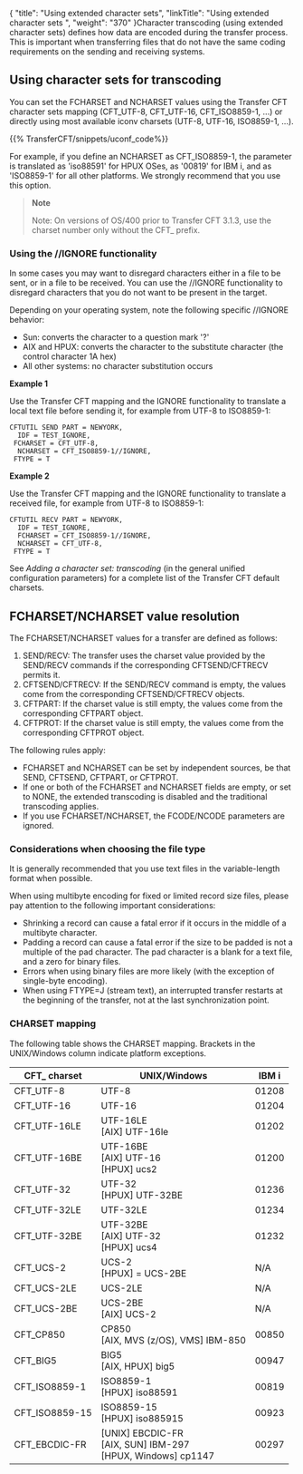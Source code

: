 {
    "title": "Using extended character sets",
    "linkTitle": "Using extended character sets ",
    "weight": "370"
}Character transcoding (using extended character sets) defines how data are encoded during the transfer process. This is important when transferring files that do not have the same coding requirements on the sending and receiving systems.

<span id="Using"></span>

Using character sets for transcoding
------------------------------------

You can set the FCHARSET and NCHARSET values using the Transfer CFT character sets mapping (CFT_UTF-8, CFT_UTF-16, CFT_ISO8859-1, ...) or directly using most available iconv charsets (UTF-8, UTF-16, ISO8859-1, ...).

{{% TransferCFT/snippets/uconf_code%}}

For example, if you define an NCHARSET as CFT_ISO8859-1, the parameter is translated as 'iso88591' for HPUX OSes, as '00819' for IBM i, and as 'ISO8859-1' for all other platforms. We strongly recommend that you use this option.

> **Note**
>
> Note: On versions of OS/400 prior to Transfer CFT 3.1.3, use the charset number only without the CFT_ prefix.

### Using the //IGNORE functionality

In some cases you may want to disregard characters either in a file to be sent, or in a file to be received. You can use the //IGNORE functionality to disregard characters that you do not want to be present in the target.

Depending on your operating system, note the following specific //IGNORE behavior:

- Sun: converts the character to a question mark '?'
- AIX and HPUX: converts the character to the substitute character (the control character 1A hex)
- All other systems: no character substitution occurs

**Example 1**

Use the Transfer CFT mapping and the IGNORE functionality to translate a local text file before sending it, for example from UTF-8 to ISO8859-1:

```
CFTUTIL SEND PART = NEWYORK,
  IDF = TEST_IGNORE,
 FCHARSET = CFT_UTF-8,
  NCHARSET = CFT_ISO8859-1//IGNORE,
 FTYPE = T
```

**Example 2**

Use the Transfer CFT mapping and the IGNORE functionality to translate a received file, for example from UTF-8 to ISO8859-1:

```
CFTUTIL RECV PART = NEWYORK,
  IDF = TEST_IGNORE,
  FCHARSET = CFT_ISO8859-1//IGNORE,
  NCHARSET = CFT_UTF-8,
 FTYPE = T
```

See *Adding a character set: transcoding* (in the general unified configuration parameters) for a complete list of the Transfer CFT default charsets.

FCHARSET/NCHARSET value resolution
----------------------------------

The FCHARSET/NCHARSET values for a transfer are defined as follows:

1. SEND/RECV: The transfer uses
    the charset value provided by the SEND/RECV commands if the corresponding
    CFTSEND/CFTRECV permits it.
1. CFTSEND/CFTRECV: If the SEND/RECV
    command is empty, the values come from the corresponding CFTSEND/CFTRECV
    objects.
1. CFTPART: If the charset value
    is still empty, the values come from the corresponding CFTPART object.
1. CFTPROT: If the charset
    value is still empty, the values come from the corresponding CFTPROT object.

The following rules apply:

- FCHARSET and NCHARSET
    can be set by independent sources, be that SEND, CFTSEND, CFTPART, or
    CFTPROT.
- If one or both
    of the FCHARSET and NCHARSET fields are empty, or set to NONE, the extended
    transcoding is disabled and the traditional transcoding applies.
- If you use FCHARSET/NCHARSET, the FCODE/NCODE parameters are ignored.

### Considerations when choosing the file type

It is generally recommended that you use text files in the variable-length format when possible.

When using multibyte encoding for fixed or limited record size files, please pay attention to the following important considerations:

- Shrinking a record
    can cause a fatal error if it occurs in the middle of a multibyte character.
- Padding a record
    can cause a fatal error if the size to be padded is not a multiple of
    the pad character. The pad character is a blank for a text file, and a
    zero for binary files.
- Errors when using binary files are more likely (with the exception of single-byte encoding).
- When using FTYPE=J (stream text), an interrupted transfer restarts at the beginning of the transfer, not at the last synchronization point.

<span id="CHARSET"></span>

### CHARSET mapping

The following table shows the CHARSET mapping. Brackets in the UNIX/Windows column indicate platform exceptions.


| CFT_ charset  | UNIX/Windows  | IBM i  |
| --- | --- | --- |
| CFT_UTF-8  | UTF-8  | 01208  |
| CFT_UTF-16  | UTF-16  | 01204  |
| CFT_UTF-16LE  | UTF-16LE<br/> [AIX] UTF-16le<br/>  | 01202  |
| CFT_UTF-16BE  | UTF-16BE<br/> [AIX] UTF-16<br/> [HPUX] ucs2 | 01200  |
| CFT_UTF-32  | UTF-32<br/> [HPUX] UTF-32BE | 01236  |
| CFT_UTF-32LE  | UTF-32LE  | 01234  |
| CFT_UTF-32BE  | UTF-32BE<br/> [AIX] UTF-32<br/> [HPUX] ucs4 | 01232  |
| CFT_UCS-2  | UCS-2<br/> [HPUX] = UCS-2BE | N/A  |
| CFT_UCS-2LE  | UCS-2LE | N/A  |
| CFT_UCS-2BE  | UCS-2BE<br/> [AIX] UCS-2 | N/A  |
| CFT_CP850  | CP850<br/> [AIX, MVS (z/OS), VMS] IBM-850 | 00850  |
| CFT_BIG5  | BIG5<br/> [AIX, HPUX] big5 | 00947  |
| CFT_ISO8859-1  | ISO8859-1<br/> [HPUX] iso88591 | 00819  |
| CFT_ISO8859-15  | ISO8859-15<br/> [HPUX] iso885915 | 00923  |
| CFT_EBCDIC-FR  | [UNIX] EBCDIC-FR<br/> [AIX, SUN] IBM-297<br/> [HPUX, Windows] cp1147 | 00297  |

